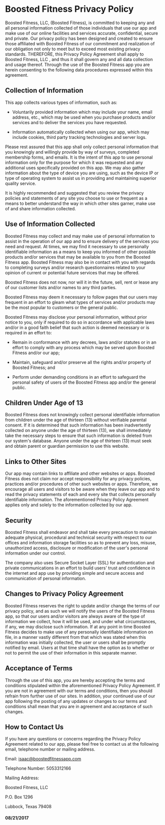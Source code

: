 # Boosted Fitness Privacy Policy




Boosted Fitness, LLC, (Boosted Fitness), is committed to keeping any and all personal
information collected of those individuals that use our app and make use of our online facilities
and services accurate, confidential, secure and private. Our privacy policy has been designed and
created to ensure those affiliated with Boosted Fitness of our commitment and realization of our
obligation not only to meet but to exceed most existing privacy standards.
THEREFORE, this Privacy Policy Agreement shall apply to Boosted Fitness, LLC , and thus it
shall govern any and all data collection and usage thereof. Through the use of the Boosted
Fitness app you are herein consenting to the following data procedures expressed within this
agreement.




## Collection of Information
This app collects various types of information, such as:

* Voluntarily provided information which may include your name, email address, etc.,
which may be used when you purchase products and/or services and to deliver the
services you have requested.

* Information automatically collected when using our app, which may include cookies,
third party tracking technologies and server logs.


Please rest assured that this app shall only collect personal information that you knowingly
and willingly provide by way of surveys, completed membership forms, and emails. It is the
intent of this app to use personal information only for the purpose for which it was requested
and any additional uses specifically provided on this app.
We may also gather information about the type of device you are using, such as the device IP
or type of operating system to assist us in providing and maintaining superior quality service.

It is highly recommended and suggested that you review the privacy policies and statements
of any site you choose to use or frequent as a means to better understand the way in which
other sites garner, make use of and share information collected.




## Use of Information Collected
Boosted Fitness may collect and may make use of personal information to assist in the
operation of our app and to ensure delivery of the services you need and request. At times,
we may find it necessary to use personally identifiable information as a means to keep you
informed of other possible products and/or services that may be available to you from the
Boosted Fitness app. Boosted Fitness may also be in contact with you with regards to completing surveys and/or research questionnaires related to your opinion of current or
potential future services that may be offered.

Boosted Fitness does not now, nor will it in the future, sell, rent or lease any of our customer
lists and/or names to any third parties.

Boosted Fitness may deem it necessary to follow pages that our users may frequent in an
effort to gleam what types of services and/or products may be the most popular to customers
or the general public.

Boosted Fitness may disclose your personal information, without prior notice to you, only if
required to do so in accordance with applicable laws and/or in a good faith belief that such
action is deemed necessary or is required in an effort to:
 
* Remain in conformance with any decrees, laws and/or statutes or in an effort to comply
with any process which may be served upon Boosted Fitness and/or our app;

* Maintain, safeguard and/or preserve all the rights and/or property of Boosted Fitness; and

* Perform under demanding conditions in an effort to safeguard the personal safety of users
of the Boosted Fitness app and/or the general public.




## Children Under Age of 13
Boosted Fitness does not knowingly collect personal identifiable information from children
under the age of thirteen (13) without verifiable parental consent. If it is determined that such
information has been inadvertently collected on anyone under the age of thirteen (13), we
shall immediately take the necessary steps to ensure that such information is deleted from our
system&#39;s database. Anyone under the age of thirteen (13) must seek and obtain parent or
guardian permission to use this website.




## Links to Other Sites
Our app may contain links to affiliate and other websites or apps. Boosted Fitness does not
claim nor accept responsibility for any privacy policies, practices and/or procedures of other
such websites or apps. Therefore, we encourage all users and visitors to be aware when they
leave our app and to read the privacy statements of each and every site that collects
personally identifiable information. The aforementioned Privacy Policy Agreement applies
only and solely to the information collected by our app.




## Security
Boosted Fitness shall endeavor and shall take every precaution to maintain adequate
physical, procedural and technical security with respect to our offices and information
storage facilities so as to prevent any loss, misuse, unauthorized access, disclosure or
modification of the user&#39;s personal information under our control.

The company also uses Secure Socket Layer (SSL) for authentication and private
communications in an effort to build users&#39; trust and confidence in the internet and app use
by providing simple and secure access and communication of personal information.




## Changes to Privacy Policy Agreement
Boosted Fitness reserves the right to update and/or change the terms of our privacy policy,
and as such we will notify the users of the Boosted Fitness app, so that our users and/or
visitors are always aware of the type of information we collect, how it will be used, and
under what circumstances, if any, we may disclose such information. If at any point in time
Boosted Fitness decides to make use of any personally identifiable information on file, in a
manner vastly different from that which was stated when this information was initially
collected, the user or users shall be promptly notified by email. Users at that time shall have
the option as to whether or not to permit the use of their information in this separate manner.




## Acceptance of Terms
Through the use of this app, you are hereby accepting the terms and conditions stipulated
within the aforementioned Privacy Policy Agreement. If you are not in agreement with our
terms and conditions, then you should refrain from further use of our sites. In addition, your
continued use of our app following the posting of any updates or changes to our terms and
conditions shall mean that you are in agreement and acceptance of such changes.




## How to Contact Us
If you have any questions or concerns regarding the Privacy Policy Agreement related to our
app, please feel free to contact us at the following email, telephone number or mailing
address.


Email: isaac@boostedfitnessapp.com

Telephone Number: 5053312166

Mailing Address:

Boosted Fitness, LLC

P.O. Box 1296

Lubbock, Texas 79408



#### 08/21/2017
